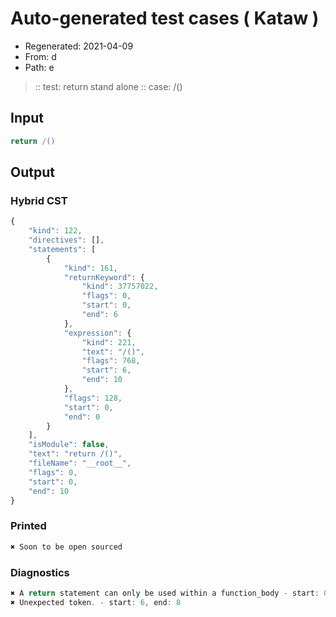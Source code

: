 # Auto-generated test cases ( Kataw )
- Regenerated: 2021-04-09
- From: d
- Path: e
> :: test: return stand alone
> :: case: /()
## Input

`````js
return /()
`````

## Output

### Hybrid CST

```javascript
{
    "kind": 122,
    "directives": [],
    "statements": [
        {
            "kind": 161,
            "returnKeyword": {
                "kind": 37757022,
                "flags": 0,
                "start": 0,
                "end": 6
            },
            "expression": {
                "kind": 221,
                "text": "/()",
                "flags": 768,
                "start": 6,
                "end": 10
            },
            "flags": 128,
            "start": 0,
            "end": 0
        }
    ],
    "isModule": false,
    "text": "return /()",
    "fileName": "__root__",
    "flags": 0,
    "start": 0,
    "end": 10
}
```

### Printed

```javascript
✖ Soon to be open sourced
```

### Diagnostics

```javascript
✖ A return statement can only be used within a function_body - start: 0, end: 6
✖ Unexpected token. - start: 6, end: 8

```

